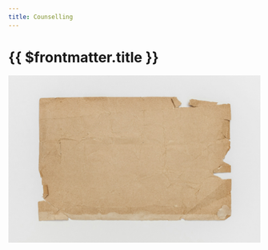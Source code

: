 ```yaml
---
title: Counselling
---
```


# {{ $frontmatter.title }}

![an image](./img/paper.jpg)

<FooterCustom />

<script setup>
import FooterCustom from './components/FooterCustom.vue'
</script>
